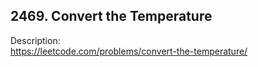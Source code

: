 ## 2469. Convert the Temperature

Description:  
https://leetcode.com/problems/convert-the-temperature/